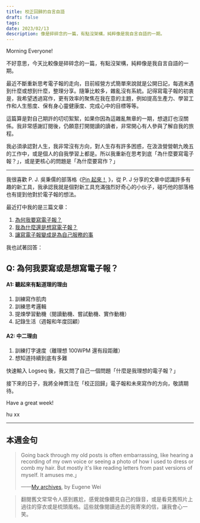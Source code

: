 ```yaml
---
title: 校正回歸的自言自語
draft: false
tags: 
date: 2023/02/13
description: 像是碎碎念的一篇，有點沒架構，純粹像是我自言自語的一期。
---
```

Morning Everyone!

不好意思，今天比較像是碎碎念的一篇，有點沒架構，純粹像是我自言自語的一期。

最近不斷重新思考電子報的走向，目前經營方式簡單來說就是公開日記，每週末遇到什麼或想到什麼，整理分享。隨筆比較多，雜亂沒有系統。記得寫電子報的初衷是，我希望透過寫作，更有效率的聚焦在我在意的主題，例如提高生產力、學習工作和人生態度、保有身心靈健康度、完成心中的目標等等。

這篇算是對自己期許的叨叨絮絮，如果你因為這雜亂無章的一期，想退訂也沒關係。我非常感謝訂閱後，仍願意打開閱讀的讀者，非常開心有人參與了解自我的旅程。

我必須承認對人生，我非常沒有方向，對人生存有許多困惑，在汲汲營營朝九晚五的工作中，或是個人的自我學習上都是。所以我重新在思考到底「為什麼要寫電子報？」，或是更核心的問題是「為什麼要寫作？」

---

我很喜歡 P. J. 吳秉儒的部落格《[Pin 起來！](https://pinchlime.com/) 》，從 P. J 分享的文章中認識許多有趣的新工具，我承認我就是個對新工具充滿強烈好奇心的小伙子，碰巧他的部落格也有提到他對於電子報的想法。

最近打中我的是三篇文章：

1. [為何我要寫電子報？](https://pinchlime.com/snapshots/why/why-do-i-want-to-write-newsletters/)
2. [我為什麼還是想寫電子報？](https://pinchlime.com/snapshots/why/why-do-i-still-want-to-write-newsletters/)
3. [讓寫電子報變成是為自己服務的事](https://pinchlime.com/snapshots/random/let-the-writing-of-the-newsletter-become-a-matter-of-service-to-yourself/)

我也試著回答：

## ****Q: 為何我要寫或是想寫電子報？****

#### A1: 聽起來有點道理的理由

1. 訓練寫作肌肉
2. 訓練思考邏輯
3. 提煉學習動機（閱讀動機、嘗試動機、實作動機）
4. 記錄生活（週報和年度回顧）

#### A2: 中二理由

1. 訓練打字速度（離理想 100WPM 還有段距離）
2. 想知道持續到底有多難

快速輸入 Logseq 後，我又問了自己一個問題「什麼是我理想的電子報？」

接下來的日子，我將全神貫注在「校正回歸」電子報和未來寫作的方向，敬請期待。

Have a great week!

hu xx

---

## 本週金句

> Going back through my old posts is often embarrassing, like hearing a recording of my own voice or seeing a photo of how I used to dress or comb my hair. But mostly it's like reading letters from past versions of myself. It amuses me.」  
>   
> ——[My archives](https://www.eugenewei.com/imported-mt-blog/2012/8/19/my-archives), by Eugene Wei

> 翻閱舊文常常令人感到尷尬，感覺就像聽見自己的錄音，或是看見舊照片上過往的穿衣或是梳頭風格。這些就像閱讀過去的我寄來的信，讓我會心一笑。